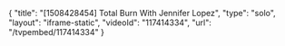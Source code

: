 {
    "title": "[1508428454] Total Burn With Jennifer Lopez",
    "type": "solo",
    "layout": "iframe-static",
    "videoId": "117414334",
    "url": "\/tvpembed\/117414334"
}